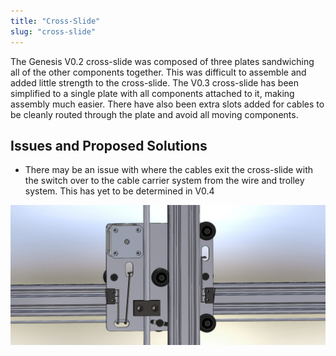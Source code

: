 ```yaml
---
title: "Cross-Slide"
slug: "cross-slide"
---
```


The Genesis V0.2 cross-slide was composed of three plates sandwiching all of the other components together. This was difficult to assemble and added little strength to the cross-slide. The V0.3 cross-slide has been simplified to a single plate with all components attached to it, making assembly much easier. There have also been extra slots added for cables to be cleanly routed through the plate and avoid all moving components.

## Issues and Proposed Solutions
  * There may be an issue with where the cables exit the cross-slide with the switch over to the cable carrier system from the wire and trolley system. This has yet to be determined in V0.4

![Cross-Slide-Genesis-V3.jpg](_images/Slide-Genesis-V3.jpg)

